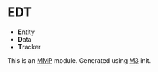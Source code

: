 # EDT

- **E**ntity
- **D**ata
- **T**racker

This is an [MMP](https://github.com/DinheroDevelopmentGroup/modular-minecraft-proxy) module.
Generated using [M3](https://github.com/DinheroDevelopmentGroup/modular-minecraft-proxy/tree/main/src/m3) init.
